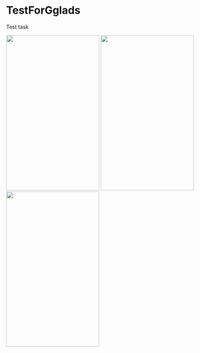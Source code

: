 # TestForGglads
Test task

<img src="https://pp.vk.me/c636930/v636930263/3af5d/1NvtigtDci4.jpg" width="250" height="417">
<img src="https://pp.vk.me/c636930/v636930263/3af67/lvMMRPmnSwY.jpg" width="250" height="417">
<img src="https://pp.vk.me/c636930/v636930263/3af71/FhSBHCKWIu4.jpg" width="250" height="417">
